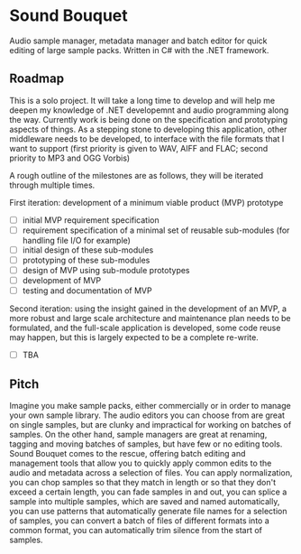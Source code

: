 # Sound Bouquet
Audio sample manager, metadata manager and batch editor for quick editing of large sample packs. Written in C# with the .NET framework. 

## Roadmap

This is a solo project. It will take a long time to develop and will help me deepen my knowledge of .NET developemnt and audio programming along the way. Currently work is being done on the specification and prototyping aspects of things. As a stepping stone to developing this application, other middleware needs to be developed, to interface with the file formats that I want to support (first priority is given to WAV, AIFF and FLAC; second priority to MP3 and OGG Vorbis)

A rough outline of the milestones are as follows, they will be iterated through multiple times.

First iteration: development of a minimum viable product (MVP) prototype
- [ ] initial MVP requirement specification
- [ ] requirement specification of a minimal set of reusable sub-modules (for handling file I/O for example)
- [ ] initial design of these sub-modules
- [ ] prototyping of these sub-modules
- [ ] design of MVP using sub-module prototypes
- [ ] development of MVP
- [ ] testing and documentation of MVP

Second iteration: using the insight gained in the development of an MVP, a more robust and large scale architecture and maintenance plan needs to be formulated, and the full-scale application is developed, some code reuse may happen, but this is largely expected to be a complete re-write.
- [ ] TBA

## Pitch

Imagine you make sample packs, either commercially or in order to manage your own sample library. The audio editors you can choose from are great on single samples, but are clunky and impractical for working on batches of samples. On the other hand, sample managers are great at renaming, tagging and moving batches of samples, but have few or no editing tools. Sound Bouquet comes to the rescue, offering batch editing and management tools that allow you to quickly apply common edits to the audio and metadata across a selection of files. You can apply normalization, you can chop samples so that they match in length or so that they don't exceed a certain length, you can fade samples in and out, you can splice a sample into multiple samples, which are saved and named automatically, you can use patterns that automatically generate file names for a selection of samples, you can convert a batch of files of different formats into a common format, you can automatically trim silence from the start of samples.
